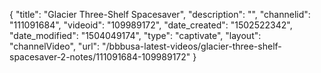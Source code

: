 {
    "title": "Glacier Three-Shelf Spacesaver",
    "description": "",
    "channelid": "111091684",
    "videoid": "109989172",
    "date_created": "1502522342",
    "date_modified": "1504049174",
    "type": "captivate",
    "layout": "channelVideo",
    "url": "\/bbbusa-latest-videos\/glacier-three-shelf-spacesaver-2-notes\/111091684-109989172"
}